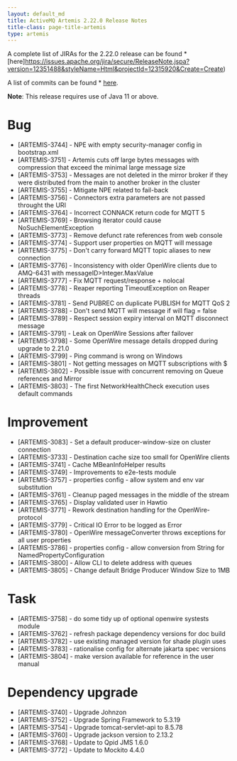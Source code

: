 ```yaml
---
layout: default_md
title: ActiveMQ Artemis 2.22.0 Release Notes
title-class: page-title-artemis
type: artemis
---
```


A complete list of JIRAs for the 2.22.0 release can be found  * [here]https://issues.apache.org/jira/secure/ReleaseNote.jspa?version=12351488&styleName=Html&projectId=12315920&Create=Create)

A list of commits can be found  * [here](commit-report-2.22.0).

**Note**: This release requires use of Java 11 or above.

# Bug
 * [ARTEMIS-3744] - NPE with empty security-manager config in bootstrap.xml
 * [ARTEMIS-3751] - Artemis cuts off large bytes messages with compression that exceed the minimal large message size
 * [ARTEMIS-3753] - Messages are not deleted in the mirror broker if they were distributed from the main to another broker in the cluster
 * [ARTEMIS-3755] - Mitigate NPE related to fail-back
 * [ARTEMIS-3756] - Connectors extra parameters are not passed throught the URI
 * [ARTEMIS-3764] - Incorrect CONNACK return code for MQTT 5
 * [ARTEMIS-3769] - Browsing iterator could cause NoSuchElementException
 * [ARTEMIS-3773] - Remove defunct rate references from web console
 * [ARTEMIS-3774] - Support user properties on MQTT will message
 * [ARTEMIS-3775] - Don't carry forward MQTT topic aliases to new connection
 * [ARTEMIS-3776] - Inconsistency with older OpenWire clients due to AMQ-6431 with messageID>Integer.MaxValue
 * [ARTEMIS-3777] - Fix MQTT request/response + nolocal
 * [ARTEMIS-3778] - Reaper reporting TimeoutException on Reaper threads
 * [ARTEMIS-3781] - Send PUBREC on duplicate PUBLISH for MQTT QoS 2
 * [ARTEMIS-3788] - Don't send MQTT will message if will flag = false
 * [ARTEMIS-3789] - Respect session expiry interval on MQTT disconnect message
 * [ARTEMIS-3791] - Leak on OpenWire Sessions after failover
 * [ARTEMIS-3798] - Some OpenWire message details dropped during upgrade to 2.21.0
 * [ARTEMIS-3799] - Ping command is wrong on Windows
 * [ARTEMIS-3801] - Not getting messages on MQTT subscriptions with $
 * [ARTEMIS-3802] - Possible issue with concurrent removing on Queue references and Mirror
 * [ARTEMIS-3803] - The first NetworkHealthCheck execution uses default commands

# Improvement
 * [ARTEMIS-3083] - Set a default producer-window-size on cluster connection
 * [ARTEMIS-3733] - Destination cache size too small for OpenWire clients
 * [ARTEMIS-3741] - Cache MBeanInfoHelper results
 * [ARTEMIS-3749] - Improvements to e2e-tests module
 * [ARTEMIS-3757] - properties config - allow system and env var substitution
 * [ARTEMIS-3761] - Cleanup paged messages in the middle of the stream
 * [ARTEMIS-3765] - Display validated user in Hawtio
 * [ARTEMIS-3771] - Rework destination handling for the OpenWire-protocol
 * [ARTEMIS-3779] - Critical IO Error to be logged as Error
 * [ARTEMIS-3780] - OpenWire messageConverter throws exceptions for all user properties
 * [ARTEMIS-3786] - properties config - allow conversion from String for NamedPropertyConfiguration
 * [ARTEMIS-3800] - Allow CLI to delete address with queues
 * [ARTEMIS-3805] - Change default Bridge Producer Window Size to 1MB

# Task
 * [ARTEMIS-3758] - do some tidy up of optional openwire systests module
 * [ARTEMIS-3762] - refresh package dependency versions for doc build
 * [ARTEMIS-3782] - use existing managed version for shade plugin uses
 * [ARTEMIS-3783] - rationalise config for alternate jakarta spec versions
 * [ARTEMIS-3804] - make version available for reference in the user manual

# Dependency upgrade
 * [ARTEMIS-3740] - Upgrade Johnzon
 * [ARTEMIS-3752] - Upgrade Spring Framework to 5.3.19
 * [ARTEMIS-3754] - Upgrade tomcat-servlet-api to 8.5.78
 * [ARTEMIS-3760] - Upgrade jackson version to 2.13.2
 * [ARTEMIS-3768] - Update to Qpid JMS 1.6.0
 * [ARTEMIS-3772] - Update to Mockito 4.4.0